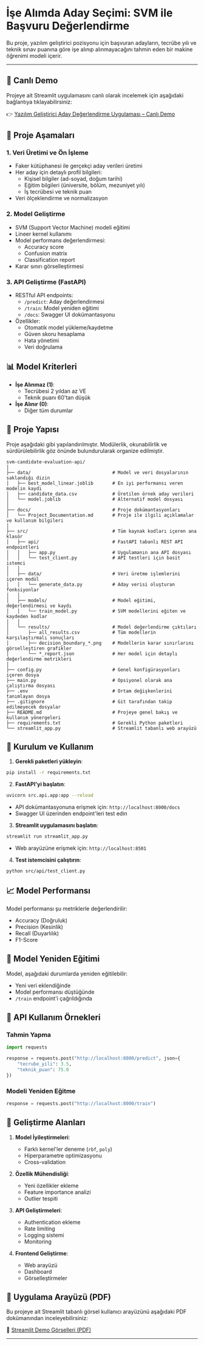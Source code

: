 # İşe Alımda Aday Seçimi: SVM ile Başvuru Değerlendirme

Bu proje, yazılım geliştirici pozisyonu için başvuran adayların, tecrübe yılı ve teknik sınav puanına göre işe alınıp alınmayacağını tahmin eden bir makine öğrenimi modeli içerir.

---
## 🚀 Canlı Demo

Projeye ait Streamlit uygulamasını canlı olarak incelemek için aşağıdaki bağlantıya tıklayabilirsiniz:

👉 [Yazılım Geliştirici Aday Değerlendirme Uygulaması – Canlı Demo](https://svm-candidate-evaluation-api.streamlit.app/)


## 🎯 Proje Aşamaları

### 1. Veri Üretimi ve Ön İşleme
- Faker kütüphanesi ile gerçekçi aday verileri üretimi
- Her aday için detaylı profil bilgileri:
  - Kişisel bilgiler (ad-soyad, doğum tarihi)
  - Eğitim bilgileri (üniversite, bölüm, mezuniyet yılı)
  - İş tecrübesi ve teknik puan
- Veri ölçeklendirme ve normalizasyon

### 2. Model Geliştirme
- SVM (Support Vector Machine) modeli eğitimi
- Lineer kernel kullanımı
- Model performans değerlendirmesi:
  - Accuracy score
  - Confusion matrix
  - Classification report
- Karar sınırı görselleştirmesi

### 3. API Geliştirme (FastAPI)
- RESTful API endpoints:
  - `/predict`: Aday değerlendirmesi
  - `/train`: Model yeniden eğitimi
  - `/docs`: Swagger UI dokümantasyonu
- Özellikler:
  - Otomatik model yükleme/kaydetme
  - Güven skoru hesaplama
  - Hata yönetimi
  - Veri doğrulama

## 📊 Model Kriterleri

- **İşe Alınmaz (1)**:
  - Tecrübesi 2 yıldan az VE
  - Teknik puanı 60'tan düşük
- **İşe Alınır (0)**:
  - Diğer tüm durumlar

## 📁 Proje Yapısı

Proje aşağıdaki gibi yapılandırılmıştır. Modülerlik, okunabilirlik ve sürdürülebilirlik göz önünde bulundurularak organize edilmiştir.


```
svm-candidate-evaluation-api/
│
├── data/                              # Model ve veri dosyalarının saklandığı dizin
│   ├── best_model_linear.joblib       # En iyi performansı veren modelin kaydı
│   ├── candidate_data.csv             # Üretilen örnek aday verileri
│   └── model.joblib                   # Alternatif model dosyası
│
├── docs/                              # Proje dokümantasyonları
│   └── Project_Documentation.md       # Proje ile ilgili açıklamalar ve kullanım bilgileri
│
├── src/                               # Tüm kaynak kodları içeren ana klasör
│   ├── api/                           # FastAPI tabanlı REST API endpointleri
│   │   ├── app.py                     # Uygulamanın ana API dosyası
│   │   └── test_client.py             # API testleri için basit istemci
│   │
│   ├── data/                          # Veri üretme işlemlerini içeren modül
│   │   └── generate_data.py           # Aday verisi oluşturan fonksiyonlar
│   │
│   ├── models/                        # Model eğitimi, değerlendirmesi ve kaydı
│   │   └── train_model.py             # SVM modellerini eğiten ve kaydeden kodlar
│   │
│   └── results/                       # Model değerlendirme çıktıları
│       ├── all_results.csv            # Tüm modellerin karşılaştırmalı sonuçları
│       ├── decision_boundary_*.png    # Modellerin karar sınırlarını görselleştiren grafikler
│       └── *_report.json              # Her model için detaylı değerlendirme metrikleri
│
├── config.py                          # Genel konfigürasyonları içeren dosya
├── main.py                            # Opsiyonel olarak ana çalıştırma dosyası
├── .env                               # Ortam değişkenlerini tanımlayan dosya
├── .gitignore                         # Git tarafından takip edilmeyecek dosyalar
├── README.md                          # Projeye genel bakış ve kullanım yönergeleri
├── requirements.txt                   # Gerekli Python paketleri
└── streamlit_app.py                   # Streamlit tabanlı web arayüzü

```

## 🚀 Kurulum ve Kullanım

1. **Gerekli paketleri yükleyin**:
```bash
pip install -r requirements.txt
```

2. **FastAPI'yi başlatın**:
```bash
uvicorn src.api.app:app --reload
```
- API dokümantasyonuna erişmek için: `http://localhost:8000/docs`
- Swagger UI üzerinden endpoint'leri test edin

3. **Streamlit uygulamasını başlatın**:
```bash
streamlit run streamlit_app.py
```
- Web arayüzüne erişmek için: `http://localhost:8501`

4. **Test istemcisini çalıştırın**:
```bash
python src/api/test_client.py
```

## 📈 Model Performansı

Model performansı şu metriklerle değerlendirilir:
- Accuracy (Doğruluk)
- Precision (Kesinlik)
- Recall (Duyarlılık)
- F1-Score

## 🔄 Model Yeniden Eğitimi

Model, aşağıdaki durumlarda yeniden eğitilebilir:
- Yeni veri eklendiğinde
- Model performansı düştüğünde
- `/train` endpoint'i çağrıldığında

## 📱 API Kullanım Örnekleri

### Tahmin Yapma
```python
import requests

response = requests.post("http://localhost:8000/predict", json={
    "tecrube_yili": 3.5,
    "teknik_puan": 75.0
})
```

### Modeli Yeniden Eğitme
```python
response = requests.post("http://localhost:8000/train")
```

## 🔮 Geliştirme Alanları

1. **Model İyileştirmeleri**:
   - Farklı kernel'ler deneme (`rbf`, `poly`)
   - Hiperparametre optimizasyonu
   - Cross-validation

2. **Özellik Mühendisliği**:
   - Yeni özellikler ekleme
   - Feature importance analizi
   - Outlier tespiti

3. **API Geliştirmeleri**:
   - Authentication ekleme
   - Rate limiting
   - Logging sistemi
   - Monitoring

4. **Frontend Geliştirme**:
   - Web arayüzü
   - Dashboard
   - Görselleştirmeler

## 🎥 Uygulama Arayüzü (PDF)

Bu projeye ait Streamlit tabanlı görsel kullanıcı arayüzünü aşağıdaki PDF dokümanından inceleyebilirsiniz:

📄 [Streamlit Demo Görselleri (PDF)](https://github.com/BernaUzunoglu/svm-candidate-evaluation-api/blob/main/assets/streamlit-ui-demo.pdf)

---